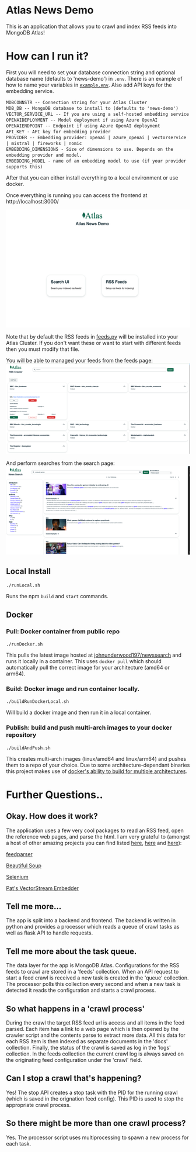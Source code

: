 # Atlas News Demo
This is an application that allows you to crawl and index RSS feeds into MongoDB Atlas!

# How can I run it?
First you will need to set your database connection string and optional database name (defaults to 'news-demo') in `.env`. There is an example of how to name your variables in [`example.env`](./example.env). Also add API keys for the embedding service.

```
MDBCONNSTR -- Connection string for your Atlas Cluster
MDB_DB -- MongoDB database to install to (defaults to 'news-demo')
VECTOR_SERVICE_URL -- If you are using a self-hosted embedding service
OPENAIDEPLOYMENT -- Model deployment if using Azure OpenAI
OPENAIENDPOINT -- Endpoint if using Azure OpenAI deployment
API_KEY - API key for embedding provider
PROVIDER -- Embedding provider: openai | azure_openai | vectorservice | mistral | fireworks | nomic
EMBEDDING_DIMENSIONS - Size of dimensions to use. Depends on the embedding provider and model.
EMBEDDING_MODEL - name of an embedding model to use (if your provider supports this)
```

After that you can either install everything to a local environment or use docker.

Once everything is running you can access the frontend at http://localhost:3000/

![Frontend](screenshots/frontend.png)

Note that by default the RSS feeds in [feeds.py](./backend/feeds.py) will be installed into your Atlas Cluster. If you don't want these or want to start with different feeds then you must modify that file.

You will be able to managed your feeds from the feeds page: ![FeedsFrontend](screenshots/feeds.png)

And perform searches from the search page: ![SearchFrontend](screenshots/search.png)

## Local Install
```
./runLocal.sh
```
Runs the npm `build` and `start` commands.

## Docker

### Pull: Docker container from public repo
```
./runDocker.sh
```

This pulls the latest image hosted at [johnunderwood197/newssearch](https://hub.docker.com/r/johnunderwood197/newssearch) and runs it locally in a container. This uses `docker pull` which should automatically pull the correct image for your architecture (amd64 or arm64).

### Build: Docker image and run container locally.
```
./buildRunDockerLocal.sh
```

Will build a docker image and then run it in a local container.

### Publish: build and push multi-arch images to your docker repository
```
./buildAndPush.sh
```

This creates multi-arch images (linux/amd64 and linux/arm64) and pushes them to a repo of your choice. Due to some architecture-dependant binaries this project makes use of [docker's ability to build for multiple architectures](https://docs.docker.com/build/building/multi-platform/#cross-compilation).

# Further Questions..

## Okay. How does it work?
The application uses a few very cool packages to read an RSS feed, open the reference web pages, and parse the html. I am very grateful to (amongst a host of other amazing projects you can find listed [here](./backend/requirements.txt), [here](./backend/package.json) and [here](./frontend/package.json)):

[feedparser](https://feedparser.readthedocs.io/en/latest/#)

[Beautiful Soup](https://beautiful-soup-4.readthedocs.io/en/latest/#)

[Selenium](https://www.selenium.dev/selenium/docs/api/py/index.html)

[Pat's VectorStream Embedder](https://github.com/patw/VectorStream)

## Tell me more...
The app is split into a backend and frontend. The backend is written in python and provides a processor which reads a queue of crawl tasks as well as flask API to handle requests.

## Tell me more about the task queue.
The data layer for the app is MongoDB Atlas. Configurations for the RSS feeds to crawl are stored in a 'feeds' collection. When an API request to start a feed crawl is received a new task is created in the 'queue' collection. The processor polls this collection every second and when a new task is detected it reads the configuration and starts a crawl process.

## So what happens in a 'crawl process'
During the crawl the target RSS feed url is access and all items in the feed parsed. Each item has a link to a web page which is then opened by the crawler script and the contents parse to extract more data. All this data for each RSS item is then indexed as separate documents in the 'docs' collection. Finally, the status of the crawl is saved as log in the 'logs' collection. In the feeds collection the current crawl log is always saved on the originating feed configuration under the 'crawl' field.

## Can I stop a crawl that's happening?
Yes! The stop API creates a stop task with the PID for the running crawl (which is saved in the orignation feed config). This PID is used to stop the appropriate crawl process.

## So there might be more than one crawl process?
Yes. The processor script uses multiprocessing to spawn a new process for each task.